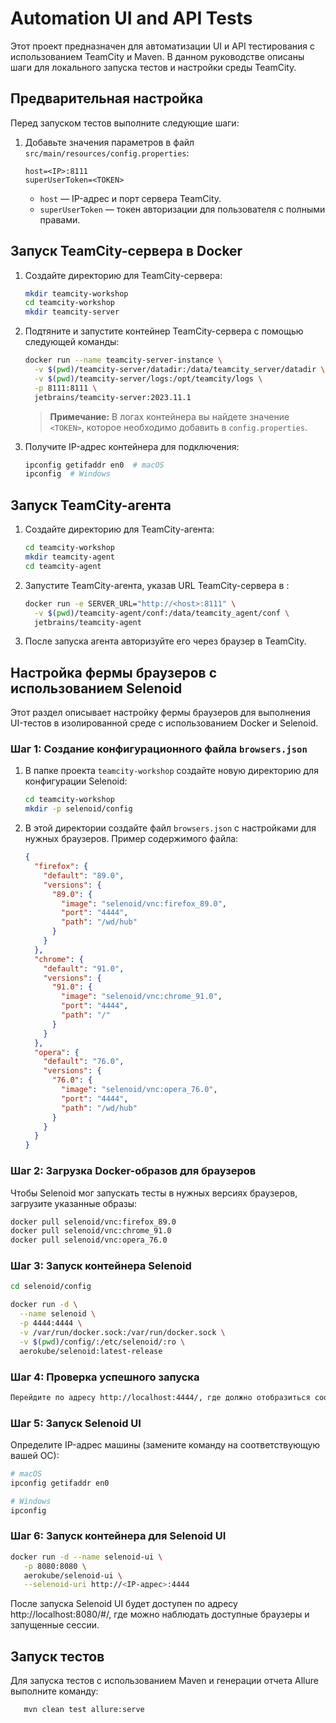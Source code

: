 # Automation UI and API Tests

Этот проект предназначен для автоматизации UI и API тестирования с использованием TeamCity и Maven. В данном руководстве
описаны шаги для локального запуска тестов и настройки среды TeamCity.

## Предварительная настройка

Перед запуском тестов выполните следующие шаги:

1. Добавьте значения параметров в файл `src/main/resources/config.properties`:
    ```properties
    host=<IP>:8111
    superUserToken=<TOKEN>
    ```
    - `host` — IP-адрес и порт сервера TeamCity.
    - `superUserToken` — токен авторизации для пользователя с полными правами.

## Запуск TeamCity-сервера в Docker

1. Создайте директорию для TeamCity-сервера:
    ```bash
    mkdir teamcity-workshop
    cd teamcity-workshop
    mkdir teamcity-server
    ```

2. Подтяните и запустите контейнер TeamCity-сервера с помощью следующей команды:
    ```bash
    docker run --name teamcity-server-instance \
      -v $(pwd)/teamcity-server/datadir:/data/teamcity_server/datadir \
      -v $(pwd)/teamcity-server/logs:/opt/teamcity/logs \
      -p 8111:8111 \
      jetbrains/teamcity-server:2023.11.1
    ```

   > **Примечание:** В логах контейнера вы найдете значение `<TOKEN>`, которое необходимо добавить в
   `config.properties`.

3. Получите IP-адрес контейнера для подключения:
    ```bash
    ipconfig getifaddr en0  # macOS
    ipconfig  # Windows
    ```

## Запуск TeamCity-агента

1. Создайте директорию для TeamCity-агента:
    ```bash
    cd teamcity-workshop
    mkdir teamcity-agent
    cd teamcity-agent
    ```

2. Запустите TeamCity-агента, указав URL TeamCity-сервера в <host>:
    ```bash
    docker run -e SERVER_URL="http://<host>:8111" \
      -v $(pwd)/teamcity-agent/conf:/data/teamcity_agent/conf \
      jetbrains/teamcity-agent
    ```

3. После запуска агента авторизуйте его через браузер в TeamCity.

## Настройка фермы браузеров с использованием Selenoid

Этот раздел описывает настройку фермы браузеров для выполнения UI-тестов в изолированной среде с использованием Docker и Selenoid.

### Шаг 1: Создание конфигурационного файла `browsers.json`

1. В папке проекта `teamcity-workshop` создайте новую директорию для конфигурации Selenoid:
    ```bash
    cd teamcity-workshop
    mkdir -p selenoid/config
    ```

2. В этой директории создайте файл `browsers.json` с настройками для нужных браузеров. Пример содержимого файла:
    ```json
    {
      "firefox": {
        "default": "89.0",
        "versions": {
          "89.0": {
            "image": "selenoid/vnc:firefox_89.0",
            "port": "4444",
            "path": "/wd/hub"
          }
        }
      },
      "chrome": {
        "default": "91.0",
        "versions": {
          "91.0": {
            "image": "selenoid/vnc:chrome_91.0",
            "port": "4444",
            "path": "/"
          }
        }
      },
      "opera": {
        "default": "76.0",
        "versions": {
          "76.0": {
            "image": "selenoid/vnc:opera_76.0",
            "port": "4444",
            "path": "/wd/hub"
          }
        }
      }
    }
    ```

### Шаг 2: Загрузка Docker-образов для браузеров

Чтобы Selenoid мог запускать тесты в нужных версиях браузеров, загрузите указанные образы:

   ```bash
   docker pull selenoid/vnc:firefox_89.0
   docker pull selenoid/vnc:chrome_91.0
   docker pull selenoid/vnc:opera_76.0
   ```

### Шаг 3: Запуск контейнера Selenoid

   ```bash
   cd selenoid/config
   
   docker run -d \
     --name selenoid \
     -p 4444:4444 \
     -v /var/run/docker.sock:/var/run/docker.sock \
     -v $(pwd)/config/:/etc/selenoid/:ro \
     aerokube/selenoid:latest-release
   ```

### Шаг 4:  Проверка успешного запуска
   ```bash
  Перейдите по адресу http://localhost:4444/, где должно отобразиться сообщение "You are using Selenoid!"
   ```

### Шаг 5: Запуск Selenoid UI
Определите IP-адрес машины (замените команду на соответствующую вашей ОС):
   ```bash
   # macOS
   ipconfig getifaddr en0
   ```
   ```bash
   # Windows
   ipconfig
   ```

### Шаг 6: Запуск контейнера для Selenoid UI
   ```bash
   docker run -d --name selenoid-ui \
      -p 8080:8080 \
      aerokube/selenoid-ui \
      --selenoid-uri http://<IP-адрес>:4444
   ```


После запуска Selenoid UI будет доступен по адресу http://localhost:8080/#/, где можно наблюдать доступные браузеры и запущенные сессии.

## Запуск тестов

Для запуска тестов с использованием Maven и генерации отчета Allure выполните команду:

   ```bash
      mvn clean test allure:serve
   ```
